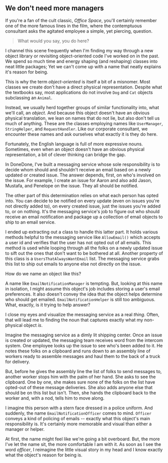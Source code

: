 ## We don't need more managers

If you're a fan of the cult classic, _Office Space_, you'll certainly remember one of the more famous lines in the film, where the contemptuous consultant asks the agitated employee a simple, yet piercing, question.

> What would you say, you do here?

I channel this scene frequently when I'm finding my way through a new object library or revisiting object-oriented code I've worked on in the past. We spend so much time and energy shaping (and reshaping) classes into neat little packages; Yet we can't come up with a name that neatly explains it's reason for being.

This is why the term _object-oriented_ is itself a bit of a misnomer. Most classes we create don't have a direct physical representation. Despite what the textbooks say, most applications do not involve `Dog` and `Cat` objects subclassing an `Animal`.

Instead, we usually herd together groups of similar functionality into, what we'll call, an _object_. And because this object doesn't have an obvious physical translation, we lean on names that do not lie, but also don't tell us much of anything. These are the classes employing names like `UserManager`, `StringHelper`, and `RequestHandler`. Like our corporate consultant, we encounter these names and ask ourselves what exactly it is they do here.

Fortunately, the English language is full of more expressive nouns. Sometimes, even when an object doesn't have an obvious physical representation, a bit of clever thinking can bridge the gap.

In DoneDone, I've built a messaging service whose sole responsibility is to decide whom should and shouldn't receive an email based on a newly updated or created issue. The answer depends, first, on who's involved on the issue. For example, I create an issue for Aaron and also add Jason, Mustafa, and Penelope on the issue. They all should be notified.

The other part of this determination relies on what each person has opted into. You can decide to be notified on every update (even on issues you're not directly added to), on every created issue, just the issues you're added to, or on nothing. It's the messaging service's job to figure out who should receive an email notification and package up a collection of email objects to ship to an email service.

I ended up extracting out a class to handle this latter part. It holds various methods helpful to the messaging service like `AllowEmail()` which accepts a user id and verifies that the user has not opted out of all emails. This method is used while looping through all the folks on a newly updated issue to sift out the ones that don't want to be bothered at all. Another property of this class is a `UsersThatAlwaysWantEmail` list. The messaging service grabs this list to ship out emails to anyone else not directly on the issue.

How do we name an object like this?

A name like `EmailNotificationManager` is tempting. But, looking at this name in isolation, I might assume this object's job includes storing a user's email preferences. It also doesn't convey the idea that the object helps determine who should get emailed. `EmailNotificationHelper` is still too ambiguous. What, exactly, is it trying to help answer?

I close my eyes and visualize the messaging service as a real _thing_. Often, that will lead me to finding the noun that captures exactly what my non-physical object _is_.

Imagine the messaging service as a dimly lit shipping center. Once an issue is created or updated, the messaging team receives word from the intercom system. One employee looks up the issue to see who's been added to it. He notes these folks on a clipboard and runs down to an assembly line of workers ready to assemble messages and haul them to the back of a truck for delivery. 

But, before he gives the assembly line the list of folks to send messages to, another worker stops him with the palm of her hand. She asks to see the clipboard. One by one, she makes sure none of the folks on the list have opted-out of these message deliveries. She also adds anyone else that should be on this list but isn't. Then, she hands the clipboard back to the worker and, with a nod, tells him to move along.

I imagine this person with a stern face dressed in a police uniform. And suddenly, the name `EmailNotificationOfficer` comes to mind. `Officer` conveys a kind of policing of emails -- exactly what this object's main responsibility is. It's certainly more memorable and visual than either a manager or helper. 

At first, the name might feel like we're going a bit overboard. But, the more I've let the name sit, the more comfortable I am with it. As soon as I see the word _officer_, I reimagine the little visual story in my head and I know exactly what the object's reason for being is.

